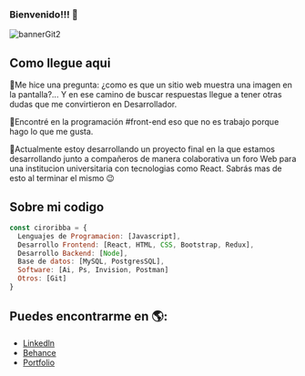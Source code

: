 ### Bienvenido!!! 👋

![bannerGit2](https://user-images.githubusercontent.com/81247830/127746993-352097ff-da6c-4953-8abe-f43b95d42968.png)

## Como llegue aqui
🔸Me hice una pregunta: ¿como es que un sitio web muestra una imagen en la pantalla?... Y en ese camino de buscar respuestas llegue a tener otras dudas que me convirtieron en Desarrollador.

🔸Encontré en la programación #front-end eso que no es trabajo porque hago lo que me gusta.

🔸Actualmente estoy desarrollando un proyecto final en la que estamos desarrollando junto a compañeros de manera colaborativa un foro Web para una institucion universitaria con tecnologias como React. Sabrás mas de esto al terminar el mismo 😉


## Sobre mi codigo

```js
const ciroribba = {
  Lenguajes de Programacion: [Javascript],
  Desarrollo Frontend: [React, HTML, CSS, Bootstrap, Redux],
  Desarrollo Backend: [Node],
  Base de datos: [MySQL, PostgresSQL],
  Software: [Ai, Ps, Invision, Postman]
  Otros: [Git]
}
```

## Puedes encontrarme en 🌎:
- [Linkedln](https://www.linkedin.com/in/ciro-ribba/)
- [Behance](https://www.behance.net/ciro-zeballo)
- [Portfolio](https://ciroribba.github.io/portfolio/)



<!--
**ciroribba/ciroribba** is a ✨ _special_ ✨ repository because its `README.md` (this file) appears on your GitHub profile.

Here are some ideas to get you started:

- 🔭 I’m currently working on ...
- 🌱 I’m currently learning ...
- 👯 I’m looking to collaborate on ...
- 🤔 I’m looking for help with ...
- 💬 Ask me about ...
- 📫 How to reach me: ...
- 😄 Pronouns: ...
- ⚡ Fun fact: ...
-->
